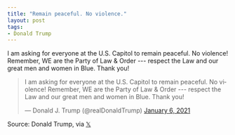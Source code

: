 ```yaml
---
title: "Remain peaceful. No violence."
layout: post
tags:
- Donald Trump
---
```


I am asking for everyone at the U.S. Capitol to remain peaceful. No violence! Remember, WE are the Party of Law &amp; Order --- respect the Law and our great men and women in Blue. Thank you!

<blockquote class="twitter-tweet"><p lang="en" dir="ltr">I am asking for everyone at the U.S. Capitol to remain peaceful. No violence! Remember, WE are the Party of Law &amp; Order --- respect the Law and our great men and women in Blue. Thank you!</p>&mdash; Donald J. Trump (@realDonaldTrump) <a href="https://twitter.com/realDonaldTrump/status/1346912780700577792?ref_src=twsrc%5Etfw">January 6, 2021</a></blockquote> <script async src="https://platform.twitter.com/widgets.js" charset="utf-8"></script>

Source: Donald Trump, via [𝕏](https://x.com)
